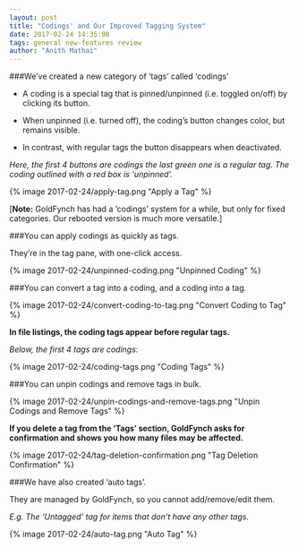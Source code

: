 ```yaml
---
layout: post
title: "Codings' and Our Improved Tagging System"
date: 2017-02-24 14:35:00
tags: general new-features review
author: "Anith Mathai"
---
```


###We’ve created a new category of ‘tags’ called ‘codings’

- A coding is a special tag that is pinned/unpinned (i.e. toggled on/off) by clicking its button. 

- When unpinned (i.e. turned off), the coding’s button changes color, but remains visible.  

- In contrast, with regular tags the button disappears when deactivated.  

_Here, the first 4 buttons are codings the last green one is a regular tag. The coding outlined with a red box is ‘unpinned’._

{% image 2017-02-24/apply-tag.png "Apply a Tag" %}

[**Note:** GoldFynch has had a ‘codings’ system for a while, but only for fixed categories. Our rebooted version is much more versatile.] 

###You can apply codings as quickly as tags.

They’re in the tag pane, with one-click access.

{% image 2017-02-24/unpinned-coding.png "Unpinned Coding" %}

###You can convert a tag into a coding, and a coding into a tag.

{% image 2017-02-24/convert-coding-to-tag.png "Convert Coding to Tag" %}

**In file listings, the coding tags appear before regular tags.**

_Below, the first 4 tags are codings:_

{% image 2017-02-24/coding-tags.png "Coding Tags" %}

###You can unpin codings and remove tags in bulk.

{% image 2017-02-24/unpin-codings-and-remove-tags.png "Unpin Codings and Remove Tags" %}

**If you delete a tag from the ‘Tags’ section, GoldFynch asks for confirmation and shows you how many files may be affected.**

{% image 2017-02-24/tag-deletion-confirmation.png "Tag Deletion Confirmation" %}

###We have also created ‘auto tags’.

They are managed by GoldFynch, so you cannot add/remove/edit them. 

_E.g. The ‘Untagged’ tag for items that don’t have any other tags._

{% image 2017-02-24/auto-tag.png "Auto Tag" %}

